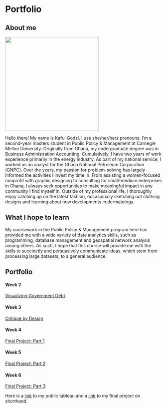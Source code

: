 # Portfolio

## About me
<img src="https://user-images.githubusercontent.com/98299182/152720995-af305203-39fa-48d5-8fd9-76a81488d704.png" width="300" height="300">

Hello there! My name is Kafui Godzi. I use she/her/hers pronouns. I’m a second-year masters student in Public Policy & Management at Carnegie Mellon University. Originally from Ghana, my undergraduate degree was in Business Administration Accounting. Cumulatively, I have two years of work experience primarily in the energy industry. As part of my national service, I worked as an analyst for the Ghana National Petroleum Corporation (GNPC). Over the years, my passion for problem-solving has largely informed the activities I invest my time in. From assisting a women-focused nonprofit with graphic designing to consulting for small-medium enterprises in Ghana, I always seek opportunities to make meaningful impact in any community I find myself in. Outside of my professional life, I thoroughly enjoy catching up on the latest fashion, occasionally sketching out clothing designs and learning about new developments in dermatology.

## What I hope to learn
My coursework in the Public Policy & Management program here has provided me with a wide variety of data analytics skills, such as programming, database management and geospatial network analysis among others. As such, I hope that this course will provide me with the skills to succinctly and persuasively communicate ideas, which stem from processing large datasets, to a general audience.

## Portfolio
#### Week 2
[Visualizing Government Debt](/dataviz2.md)  
#### Week 3
[Critique by Design](/CritiquebyDesign.md)
#### Week 4
[Final Project: Part 1](Final_Project_Part_1.md)  
#### Week 5
[Final Project: Part 2](Final_Project_Part_2.md)  
#### Week 6
[Final Project: Part 3](Final_Project_Part_3.md)    

Here is a [link](https://public.tableau.com/app/profile/kafui7414) to my public tableau and a [link](https://preview.shorthand.com/DcEyCmJFuJEdhxcK) to my final project on shorthand.
